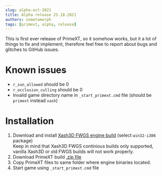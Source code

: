 ```yaml
---
slug: alpha-oct-2021
title: Alpha release 25.10.2021
authors: snmetamorph
tags: [primext, alpha, release]
---
```


This is first ever release of PrimeXT, so it somehow works, but it a lot of things to fix and implement, therefore feel free to report about bugs and glitches to GitHub issues.

# Known issues
- `r_sun_allowed` should be 0
- `r_occlusion_culling` should be 0
- Invalid game directory name in `_start_primext.cmd` file (should be `primext` instead `xash`)

# Installation
1. Download and install [Xash3D FWGS engine build](https://github.com/FWGS/xash3d-fwgs/releases/tag/continuous) (select `win32-i386` package)  
Keep in mind that Xash3D FWGS continious builds only supported, vanilla Xash3D or old FWGS builds will not work properly.
2. Download PrimeXT build [.zip file](https://github.com/SNMetamorph/PrimeXT/releases/download/alpha/primext_build_25102021.zip)
3. Copy PrimeXT files to same folder where engine binaries located.
4. Start game using `_start_primext.cmd` file
